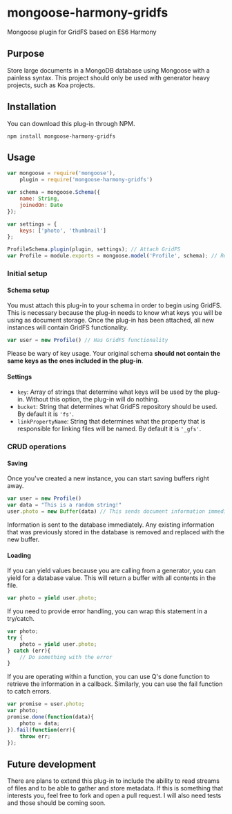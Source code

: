 mongoose-harmony-gridfs
=======================

Mongoose plugin for GridFS based on ES6 Harmony

## Purpose
Store large documents in a MongoDB database using Mongoose with a painless syntax. This project should only be used with generator heavy projects, such as Koa projects.

## Installation

You can download this plug-in through NPM.

```node
npm install mongoose-harmony-gridfs 
```

## Usage
```javascript
var mongoose = require('mongoose'),
    plugin = require('mongoose-harmony-gridfs')

var schema = mongoose.Schema({
    name: String,
    joinedOn: Date
});

var settings = {
    keys: ['photo', 'thumbnail']
};

ProfileSchema.plugin(plugin, settings); // Attach GridFS
var Profile = module.exports = mongoose.model('Profile', schema); // Ready to use GridFS
```
### Initial setup
#### Schema setup
You must attach this plug-in to your schema in order to begin using GridFS. This is necessary because the plug-in needs to know what keys you will be using as document storage. Once the plug-in has been attached, all new instances will contain GridFS functionality.

```javascript
var user = new Profile() // Has GridFS functionality
```

Please be wary of key usage. Your original schema **should not contain the same keys as the ones included in the plug-in**.

#### Settings
* `key`: Array of strings that determine what keys will be used by the plug-in. Without this option, the plug-in will do nothing.
* `bucket`: String that determines what GridFS repository should be used. By default it is `'fs'`.
* `linkPropertyName`: String that determines what the property that is responsible for linking files will be named. By default it is `'_gfs'`.

### CRUD operations
#### Saving
Once you've created a new instance, you can start saving buffers right away.
```javascript
var user = new Profile()
var data = "This is a random string!"
user.photo = new Buffer(data) // This sends document information immediately to the database
```
Information is sent to the database immediately. Any existing information that was previously stored in the database is removed and replaced with the new buffer.

#### Loading
If you can yield values because you are calling from a generator, you can yield for a database value. This will return a buffer with all contents in the file.
```javascript
var photo = yield user.photo;
```
If you need to provide error handling, you can wrap this statement in a try/catch.
```javascript
var photo;
try {
    photo = yield user.photo;
} catch (err){
    // Do something with the error
}
```
If you are operating within a function, you can use Q's done function to retrieve the information in a callback. Similarly, you can use the fail function to catch errors.
```javascript
var promise = user.photo;
var photo;
promise.done(function(data){
    photo = data;
}).fail(function(err){
    throw err;
});
```
## Future development
There are plans to extend this plug-in to include the ability to read streams of files and to be able to gather and store metadata. If this is something that interests you, feel free to fork and open a pull request. I will also need tests and those should be coming soon.

